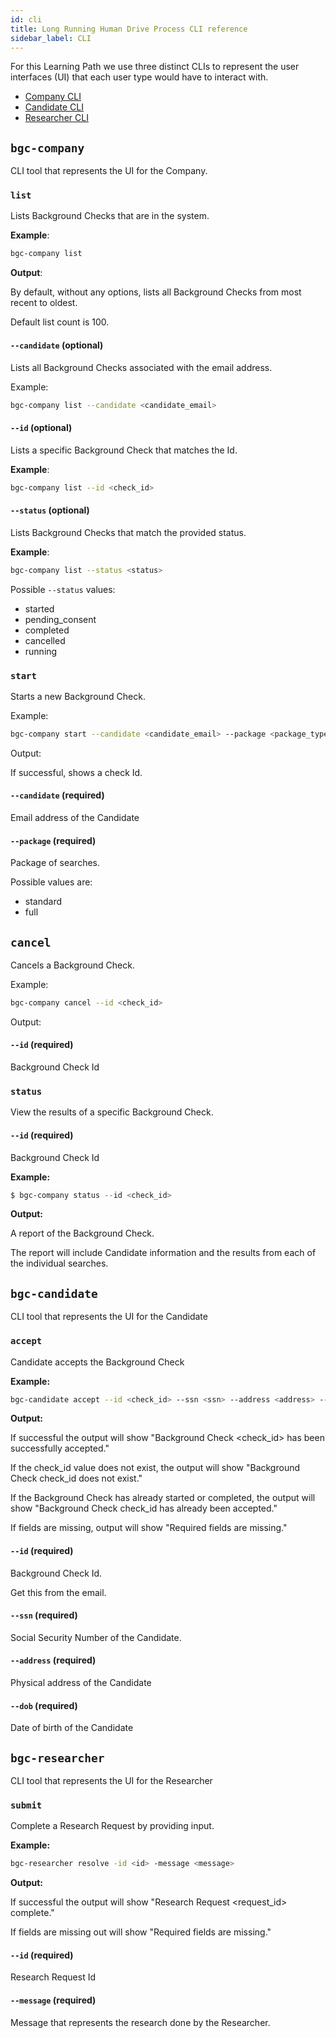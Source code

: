 ```yaml
---
id: cli
title: Long Running Human Drive Process CLI reference
sidebar_label: CLI
---
```


For this Learning Path we use three distinct CLIs to represent the user interfaces (UI) that each user type would have to interact with.

- [Company CLI](#bgc-company)
- [Candidate CLI](#bgc-candidate)
- [Researcher CLI](#bgc-researcher)

## `bgc-company`

CLI tool that represents the UI for the Company.

### `list`

Lists Background Checks that are in the system.

**Example**:

```bash
bgc-company list
```

**Output**:

By default, without any options, lists all Background Checks from most recent to oldest.

Default list count is 100.

#### `--candidate` (optional)

Lists all Background Checks associated with the email address.

Example:

```bash
bgc-company list --candidate <candidate_email>
```

#### `--id` (optional)

Lists a specific Background Check that matches the Id.

**Example**:

```bash
bgc-company list --id <check_id>
```

#### `--status` (optional)

Lists Background Checks that match the provided status.

**Example**:

```bash
bgc-company list --status <status>
```

Possible `--status` values:

- started
- pending_consent
- completed
- cancelled
- running

### `start`

Starts a new Background Check.

Example:

```bash
bgc-company start --candidate <candidate_email> --package <package_type>
```

Output:

If successful, shows a check Id.

#### `--candidate` (required)

Email address of the Candidate

#### `--package` (required)

Package of searches.

Possible values are:

- standard
- full

## `cancel`

Cancels a Background Check.

Example:

```bash
bgc-company cancel --id <check_id>
```

Output:


#### `--id` (required)

Background Check Id

### `status`

View the results of a specific Background Check.

#### `--id` (required)

Background Check Id

**Example:**

```powershell
$ bgc-company status --id <check_id>
```

**Output:**

A report of the Background Check.

The report will include Candidate information and the results from each of the individual searches.

## `bgc-candidate`

CLI tool that represents the UI for the Candidate

### `accept`

Candidate accepts the Background Check

**Example:**

```bash
bgc-candidate accept --id <check_id> --ssn <ssn> --address <address> --dob <dob>
```

**Output:**

If successful the output will show "Background Check <check_id> has been successfully accepted."

If the check_id value does not exist, the output will show "Background Check check_id does not exist."

If the Background Check has already started or completed, the output will show "Background Check check_id has already been accepted."

If fields are missing, output will show "Required fields are missing."

#### `--id` (required)

Background Check Id.

Get this from the email.

#### `--ssn` (required)

Social Security Number of the Candidate.

#### `--address` (required)

Physical address of the Candidate

#### `--dob` (required)

Date of birth of the Candidate

## `bgc-researcher`

CLI tool that represents the UI for the Researcher

### `submit`

Complete a Research Request by providing input.

**Example:**

```bash
bgc-researcher resolve -id <id> -message <message>
```

**Output:**

If successful the output will show "Research Request <request_id> complete."

If fields are missing out will show "Required fields are missing."

#### `--id` (required)

Research Request Id

#### `--message` (required)

Message that represents the research done by the Researcher.
